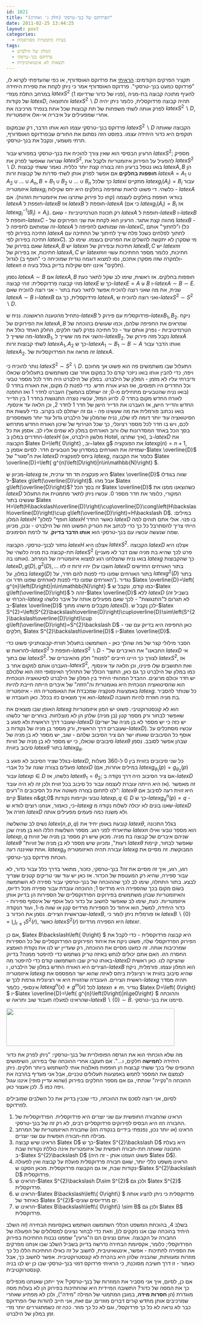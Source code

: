 ```yaml
---
id: 1021
title: "הפרדוקס של בנך-טרסקי (חלק ג' ואחרון)"
date: 2011-02-25 13:44:25
layout: post
categories: 
  - בעיות מתמטיות מפורסמות
tags: 
  - המלון של הילברט
  - פרדוקס בנך-טרסקי
  - תוצאות לא אינטואיטיביות
---
```

תקציר הפרקים הקודמים: <a href="http://www.gadial.net/?p=1017">הראיתי</a> את פרדוקס האוסדורף, או כפי שהעדפתי לקרוא לו, "פרדוקס כמעט בנך-טרסקי". פרדוקס האוסדורף אמר כי ניתן לקחת את ספירת היחידה במרחב התלת ממדי $latex S^{2}$ (פניו של כדור שרדיוסו 1), להעיף מתוכה קבוצה בת-מניה של נקודות $latex D$, והתוצאה $latex S^{2}\backslash D$ תהיה קבוצה פרדוקסלית, כלומר ניתן יהיה לפרק אותה לשתי משפחות של תת קבוצות שכל אחת בנפרד מרכיבה את $latex S^{2}\backslash D$, אחרי שמפעילים על איבריה אי-אלו איזומטריות.

פרדוקס בנך-טרסקי עצמו הוא אותו הדבר, רק שבמקום $latex S^{2}\backslash D$ הקבוצה שאותה תוקפים היא כדור היחידה עצמו. בפוסט הזה נסתום את החורים שבפרדוקס האוסדורף, תרתי משמעי, ונקבל את בנך-טרסקי.

הרעיון הבסיסי הוא שאין צורך להוכיח את בנך-טרסקי במפורש עבור $latex S^{2}$; מספיק שנראה שאפשר לפרק את $latex S^{2}$, להפעיל על הפירוק איזומטריות ולקבל את $latex S^{2}\backslash D$. בואו נטפל ברעיון הזה בצורה קצת יותר כללית. נאמר ששתי קבוצות $latex A,B$ הן <strong>חופפות בחלקים</strong> אם אפשר לפרק אותן לשתי סדרות של קבוצות זרות $latex A=A_{1}\cup A_{2}\cup\dots\cup A_{n},B=B_{1}\cup B_{2}\cup\dots\cup B_{n}$ כך שלכל $latex i$ מתקיים $latex g_{i}\left(A_{i}\right)=B_{i}$ עבור איזומטריה $latex g_{i}$ כלשהי. די פשוט לראות שחפיפה בחלקים היא יחס שקילות - $latex A$ בוודאי חופפת בחלקים לעצמה (קחו כל פירוק שתרצו ואת איזומטריות הזהות). אם $latex A$ חופפת ל-$latex B$ אז $latex B$ חופפת ל-$latex A$ (כי אם $latex g_{i}\left(A_{i}\right)=B_{i}$ אז $latex g_{i}^{-1}\left(B_{i}\right)=A_{i}$). רק תכונת הטרנזיטיביות - שאם $latex A$ חופפת ל-$latex B$ ו-$latex B$ חופפת ל-$latex C$ - מהווה קצת אתגר. הרעיון הוא לקחת את שני הפירוקים של $latex B$ - זה שמותאם לחפיפה ל-$latex A$ וזה שמותאם לחפיפה ל-$latex C$, ו"לחתוך" אותם (כל חתיכה בפירוק לפי $latex A$ לחתוך לפלחים כשכל פלח שייך לחיתוך של החתיכה עם חתיכה בפירוק לפי $latex C$). מי שסקרן לא יתקשה להשלים את הפרטים בעצמו. שימו לב שאם בפירוק של $latex A,B$ יש $latex n$ חתיכות ובפירוק של $latex B,C$ יש $latex m$ חתיכות, אז בפירוק של $latex A,C$ יש $latex mn$ חתיכות, כלומר מספר החתיכות עשוי לגדול (ולמקרה שזה מסקרן אתכם, נסו למצוא דוגמה נגדית שמוכיחה כי "חופף ב-$latex n$ חלקים" איננו יחס שקילות בדיוק בגלל בעיה זו).

נסמן $latex A\sim B$ אם $latex A,B$ חופפות בחלקים. אז ראשית, שימו לב שקל לתאר כעת מהי קבוצה פרדוקסלית: זוהי קבוצה $latex E$ כך ש-$latex E=A\uplus B$ ו-$latex A\sim B\sim E$. שנית, את מה שאני רוצה להוכיח אפשר לתאר כעת בתור - אני רוצה להוכיח שאם $latex A\sim B$ ו-$latex B$ פרדוקסלית, כך גם $latex A$, ואני רוצה להוכיח ש-$latex S^{2}\sim S^{2}\backslash D$.

נתחיל מהטענה הראשונה. נניח ש-$latex B$ פרדוקסלית עם פירוק ל-$latex B_{1},B_{2}$. ניקח את הפירוקים של $latex A,B$ שמראים את החפיפה שלהם, וכמו שעושים בהוכחה של הטרנזיטיביות - נפרק אותם עוד - כל חתיכה נפרק לשני חלקים, החלק האחד כולל את מה ששייך ל-$latex B_{1}$, והשני את מה ששייך ל-$latex B_{2}$. נקבל מזה פירוק של $latex A$ לשתי קבוצות זרות $latex A_{1},A_{2}$ כך ש-$latex A_{1}\sim B_{1}\sim B\sim A$ ואותו הדבר עבור $latex A_{2}$. זה מראה את הפרדוקסליות של $latex A$.

נותר להוכיח כי $latex S^{2}\sim S^{2}\backslash D$. התעלול שבו משתמשים פה הוא פשוט אך מחוכם ויפה; כדי להבין אותו בואו ניזכר קודם כל במקום אחר שבו משתמשים בתעלולים שכאלו ודיברתי עליו לא מזמן - המלון של הילברט. במלון של הילברט היה חדר לכל מספר טבעי וכל החדרים היו תפוסים, ואז הגיע אורח חדש. כדי לפנות לו מקום, את האורח בחדר 0 (בואו נניח שהטבעיים מתחילים מ-0; זה ישתלם בהמשך) העברנו לחדר 1 ואז התפנה לאורח החדש מקום בחדר 0. לרוע המזל, עכשיו נוצרה התנגשות בחדר 1 בין הדייר החדש והדייר הישן, אז העברנו את הדייר הישן של חדר 1 לחדר 2, וכן הלאה עד אינסוף. בואו נכתוב פורמלית את מה שעשינו פה - גם זה ישתלם לנו בקרוב. כדי לעשות את הסיטואציה עוד יותר דומה לזו שלנו, נניח שהמלון של הילברט גדול עוד יותר משמספרים לכם, ויש בו חדר לכל מספר רציונלי, כך שכל הטירוף של שיכון האורח החדש מתרחש בסך הכל באחד המסדרונות שלו ורוב האורחים במלון לא שמים אליו לב. אסמן את כל החדרים במלון ב-$latex H$ (מלשון הילברט, או Hotel, איך שתרצו), ב-$latex D$ את הקבוצה $latex D=\left\{ 0\right\} $, וב-$latex g$ את הפונקציה $latex g\left(n\right)=n+1$, שמזיזה את האורחים במסדרון של הטבעיים חדר. לסיום אסמן ב-$latex \overline{D}$ את ה"סגור" של $latex D$ ביחס לפונקציה $latex g$, כלומר את הקבוצה $latex \overline{D}=\left\{ g^{n}\left(D\right)\|n\in\mathbb{N}\right\} $.

מכיוון ש-$latex g$ היא פונקציה חד חד ערכית, אז $latex \overline{D}$ שווה בגודלו ל-$latex g\left(\overline{D}\right)$. אבל מהו $latex g\left(\overline{D}\right)$? זה בסך הכל $latex \overline{D}$ כשהוצאנו ממנו את $latex D$ המקורי, כלומר את חדר מספר 0. עכשיו ניתן לתאר מתמטית את התעלול שעשינו בתור $latex H=\left(H\backslash\overline{D}\right)\cup\overline{D}\cong\left(H\backslash\overline{D}\right)\cup g\left(\overline{D}\right)=H\backslash D$. במילים: המלון $latex H$ "חופף" למלון $latex H$ כאשר החדר $latex D$ בו פנוי. אולי אתם תוהים למה הייתי צריך להסתרבל כל כך כדי לכתוב את הטריק הפשוט הזה של הילברט - ובכן, מכיוון שמה שנעשה עכשיו עם בנך-טרסקי הוא <strong>אותו הדבר בדיוק</strong>. עד לרמת הסימונים.

נחזור לבנך-טרסקי. הקבוצה $latex H$ אצלנו היא $latex S^{2}$. הקבוצה $latex D$ אצלנו היא תת-קבוצה בת מניה כלשהי של $latex S^{2}$ (פרט לכך שהיא בת מניה שום דבר לא מעניין אותנו בה). בואו נניח שהצלחנו רגע למצוא איזומטריה של המרחב $latex g$ כך שהקבוצות $latex D,g\left(D\right),g^{2}\left(D\right),\dots$ יהיו זרות זו לזו (חשבו על $latex D$ בתור האורחים החדשים במלון, על $latex g\left(D\right)$ בתור האורחים שפונו כדי לפנות להם חדר, על $latex g^{2}\left(D\right)$ בתור האורחים שפונו כדי לפנות לאורחים שפונו חדר וכו'). נגדיר $latex \overline{D}=\left\{ g^{n}\left(D\right)\|n\in\mathbb{N}\right\} $ כמו קודם, ונקבל ש-$latex g\left(\overline{D}\right)$ זהה ל-$latex \overline{D}$ ללא $latex D$ (בשביל זה הכרחי ש-$latex g$ לא תגרום ל"התנגשות" - לכך שאם מפעילים אותה על איבר כלשהו ב-$latex \overline{D}$ מקבלים מישהו מתוך $latex D$). לכן נקבל ש-$latex S^{2}=\left(S^{2}\backslash\overline{D}\right)\cup\overline{D}\sim\left(S^{2}\backslash\overline{D}\right)\cup g\left(\overline{D}\right)=S^{2}\backslash D$ - כאן החפיפה היא בדיוק עם שני חלקים, $latex S^{2}\backslash\overline{D}$ ו-$latex \overline{D}$.

הסבר מילולי קצר של מה שהלך כאן - השתמשנו בתעלול תורת-קבוצותניקי פשוט כדי להראות ש-$latex S^{2}$ חופפת ל-$latex S^{2}\backslash D$ - "החבאנו" את האיברים של $latex D$ אי שם בתוך $latex S^{2}$. לצורך כך היינו חייבים "לפנות" חלק מהאיברים של $latex S^{2}$, אז העברנו אותם למקום אחר ב-$latex S^{2}$, ואת התושבים שלו פינינו, וכן הלאה עד אינסוף. כמו במלון של הילברט כך גם כאן, התוצר הכולל של התהליך האינסופי הזה הוא שלכולם יש חדר וכולם מרוצים. ההבדל המהותי היחיד בין המלון של הילברט לסיטואציה הנוכחית הוא שהסיטואציה הנוכחית היא גאומטרית וה"הזזה" של איברים הייתה חייבת להיות באמצעות פונקציה שמכבדת את הגאומטריה הזו - איזומטריה $latex g$. כל שנותר להסביר הוא איך מוצאים כזו בכלל. כאן העובדה ש-$latex D$ בת מניה חוזרת להיות חשובה.

האופן שבו מוצאים את $latex g$ הוא לא קונסטרוקטיבי. פשוט יש המון איזומטריות שאפשר לבחור ורק מספר קטן (בן מניה) שלהן הן לא מוצלחות. בוחרים ישר כלשהו שעובר דרך הראשית ולא פוגע ב-$latex D$ (יש כזה כי יש מספר לא בן מניה של ישרים שעוברים דרך הראשית, ורק מספר בן מניה של נקודות ב-$latex D$). עכשיו מסתכלים על אוסף כל הסיבובים שאותו ישר הם ציר הסיבוב שלהם - שוב, יש מספר לא בן מניה של סיבובים שכאלו, כי יש מספר לא בן מניה של זוויות $latex \theta$ שבהן אפשר לסובב. נסמן סיבוב בזווית $latex \theta$ בתור $latex g_{\theta}$.

בגלל שציר הסיבוב לא פוגע ב-$latex D$, כל שני סיבובים בזווית בין 0 ל-360 מעלות פועלים בצורה שונה על כל אברי $latex D$ (במילים אחרות, אם $latex g_{\theta_{1}}\left(p\right)=g_{\theta_{2}}\left(p\right)$ עבור $latex p\in D$ כלשהו, אז $latex \theta_{1}=\theta_{2}$; אם ציר הסיבוב היה דרך נקודה ב-$latex D$ אז היא הייתה עוברת לעצמה עבור כל סיבוב בכל זווית ולכן זה לא היה עובד). זה מאפשר לנו לתחום בצורה פשוטה את כל הסיבובים ה"רעים": $latex \theta$ היא זווית רעה לסיבוב אם קיים $latex n&gt;0$ טבעי וקיימות נקודות $latex p,q\in D$ כך ש-$latex g_{\theta}^{n}\left(p\right)=q$ - כי, כאמור, אנחנו רוצים לוודא ש-$latex g$ שאנו בונים לא יכולה לשלוח נקודה מ-$latex D$ חזרה אל $latex D$ ולא משנה כמה פעמים מפעילים אותה.

נשים לב שהשלשה $latex \left(n,p,q\right)$ קובעת באופן יחיד את $latex \theta$, בגלל התכונה שתיארתי לפני רגע. מספר השלשות הללו הוא בן מניה שכן $latex n$ הוא מספר טבעי ואילו $latex p,q$ שניהם איברים של קבוצה בת מניה. מכאן שיש רק מספר בן מניה של זוויות $latex \theta$ "רעות", ומכיוון שיש מספר לא בן מניה של זוויות $latex \theta$ שאפשר לבחור, קיימת אחת שאיננה רעה. $latex g_{\theta}$ עבורה תהיה האיזומטריה $latex g$ המבוקשת. זה מסיים את הוכחת פרדוקס בנך-טרסקי.

רגע, רגע, איך זה מסיים את זה? בנך-טרסקי, כזכור, מתואר בדרך כלל עבור כדור, לא עבור ספירה, שהיא רק המעטפת של הכדור. אז כאן יש עוד שני טריקים קטנים שצריך לבצע. בתור התחלה, שימו לב לכך שההוכחה של בנך-טרסקי עבור ספירה לא השתמשה בשום מקום בכך שהספירה היא מרדיוס 1; ההוכחה עובדת עבור ספירה מכל רדיוס, והאיזומטריות שבהן משתמשים בפירוקים הפרדוקסליים של הספירות הן בדיוק אותן איזומטריות. כעת, שימו לב שאפשר לחשוב על כדור כעל אוסף של אינסוף ספירות - כדור היחידה, למשל, הוא איחוד כל הספירות מרדיוס קטן או שווה מ-1, ועוד הנקודה שבראשית הצירים. נסמן את הכדור ב-$latex B$, אז פורמלית ניתן לומר כי $latex B\backslash\left\{ 0\right\} =\bigcup_{r\le1}S^{2}\left(r\right)$, כאשר $latex S^{2}\left(r\right)$ היא הספירה מרדיוס $latex r$.

אם כן, $latex B\backslash\left\{ 0\right\} $ היא קבוצה פרדוקסלית - כדי לקבל את הפירוק הפרדוקסלי שלה, פשוט ניקח את איחוד הפירוקים הפרדוקסליים של כל הספירות שמרכיבות אותה. זה כמעט מסיים את ההוכחה, רק שעדיין יש לנו את נקודת האמצע החסרה הזו. האם אתם יכולים לנחש באיזה טריק נשתמש כדי להיפטר ממנה? בדיוק באותו טריק שבו השתמשנו קודם כדי להיפטר מה-$latex D$ שהציקה לנו. כאן ראשית הצירים היא האורח החדש במלון של הילברט, ו-$latex B$ הוא המלון עצמו. פורמלית, ניקח איזומטריה $latex g$ שהיא סיבוב בזווית אי רציונלית ביחס לאיזה שהוא ישר המפספס את ראשית הצירים. העובדה שהזווית היא אי רציונלית גורמת לכך ש-$latex g$ תהיה מסדר אינסופי, כלומר $latex g^{n}\left(x\right)\ne g^{m}\left(x\right)$ לכל $latex n\ne m$. נגדיר $latex D=\left\{ 0\right\} $ ו-$latex \overline{D}=\left\{ g^{n}\left(0\right)\|n\ge0\right\} $ וההוכחה שהראינו למעלה תעבוד שוב ותראה ש-$latex B\backslash\left\{ 0\right\} \sim B$. סיימנו את בנך-טרסקי.

<a href="http://www.gadial.net/wp-content/uploads/2011/02/445px-Banach-Tarski_Paradox.svg_.png"><img class="alignnone size-full wp-image-1010" title="445px-Banach-Tarski_Paradox.svg" src="http://www.gadial.net/wp-content/uploads/2011/02/445px-Banach-Tarski_Paradox.svg_.png" alt="" width="445" height="100" /></a>

מה שלא הוכחתי הוא את הגרסה הפופולרית של בנך-טרסקי: "ניתן לפרק את כדור היחידה ל<strong>חמישה</strong> חלקים, ו...". אם תעקבו אחרי ההוכחה שלי בפירוט, השימושים התכופים שלי בכך ששתי קבוצות הן חופפות מאלצות אותי להשתמש ביותר חלקים. ניתן לצמצם את המספר לחמש באמצעות תעלולים טכניים, אבל אני מעדיף בהרבה את ההוכחה ה"נקייה" שנתתי, גם אם מספר החלקים בפירוק (שהוא עדיין סופי) איננו עגול ויפה כמו 5. לכן אעצור כאן.

לסיום, אני רוצה לסכם את ההוכחה, כדי שנבין בדיוק את כל השלבים שמובילים לפרדוקס.
<ol>
	<li> הראינו שהחבורה החופשית עם שני יוצרים היא פרדוקסלית. הפרדוקסליות של החבורה הזו היא הבסיס לפירוקים פרדוקסליים רבים, לא רק זה של בנך-טרסקי.</li>
	<li> הראינו (או יותר נכון, נפנפתי בידיים בנקודה הזו) שחבורת האיזומטריות של המרחב מכילה תת-חבורה חופשית עם שני יוצרים.</li>
	<li> הראינו שיש קבוצה $latex D$ כך ש-$latex S^{2}\backslash D$ היא בעלת התכונה שאותה תת-חבורה חופשית של איזומטריות אינה כוללת נקודות שבת ב-$latex S^{2}\backslash D$ (פשוט העפנו אותן - זה היה $latex D$).</li>
	<li> הראינו משפט כללי יותר, שאם חבורה פרדוקסלית פועלת על קבוצה ואין לפעולה נקודות שבת, אז גם הקבוצה פרדוקסלית. מכאן הסקנו ש-$latex S^{2}\backslash D$ פרדוקסלית.</li>
	<li> הראינו ש-$latex S^{2}\backslash D\sim S^{2}$ ולכן גם $latex S^{2}$ פרדוקסלית.</li>
	<li> הראינו ש-$latex B\backslash\left\{ 0\right\} $ פרדוקסלית כי ניתן להציג אותה כאיחוד של $latex S^{2}$-ים מרדיוסים שונים.</li>
	<li> הראינו ש-$latex B\backslash\left\{ 0\right\} \sim B$ ולכן גם $latex B$ פרדוקסלית.</li>
</ol>
בשלב 4, בהוכחת המשפט הכללי השתמשנו השתמש באקסיומת הבחירה (זה השלב היחיד בהוכחה שבו אנו נזקקים לו), וזאת כדי לבחור נציגים למסלולים של הפעולה של החבורה על הקבוצה. אותם נציגים הם ה"גרעין" שממנו נבנות החתיכות בפירוק הפרדוקסלי; כלומר, אקסיומת הבחירה נדרשה בדיוק בשביל השלב שבו אנחנו מפרקים את הספירה לחתיכות - אפשר, אינטואיטיבית, לחשוב על זה כאילו החתיכות הללו כל כך מוזרות ומעוותות, שהבניה שלהן היא בהכרח לא קונסטרוקטיבית. אפשר לחשוב כך, אבל כאמור - זו דרך חשיבה מסוכנת, כי הראיתי פרדוקס דמוי בנך-טרסקי שבו כן יש לנו בניה קונסטרוקטיבית.

אם כן, לסיום, איך אני מסביר את המוזרות של בנך-טרסקי? איך ייתכן שאנחנו מכפילים כך את המסה של כדור? התשובה המיידית היא שהחתיכות בפירוק הן לא בעלות מסה מוגדרת (הן <strong>חסרות מידה</strong>, במובן המתמטי של המילה "מידה"), ולכן לא מפתיע שאחרי שמרכיבים אותן מחדש קורים דברים מוזרים; עם זאת, אני חייב להודות שלי הפרדוקס כבר לא נראה לא כל כך פרדוקסלי, וגם לא כל כך מוזר. ככה זה כשמתגוררים יותר מדי זמן במלון של הילברט.
